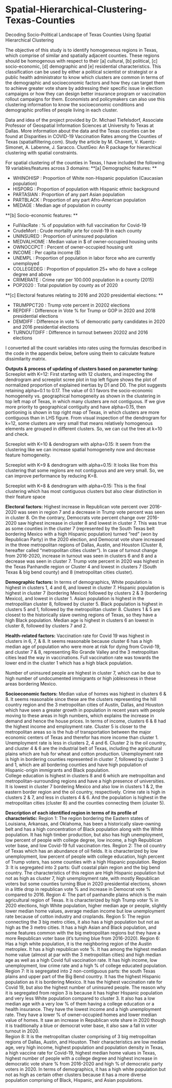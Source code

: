 # Spatial-Hierarchical-Clustering-Texas-Counties
Decoding Socio-Political Landscape of Texas Counties Using Spatial Hierarchical Clustering

The objective of this study is to identify homogeneous regions in Texas, which comprise of similar and spatially adjacent counties. These regions should be homogenous with respect to their [a] cultural, [b] political, [c] socio-economic, [d] demographic and [e] residential characteristics. This classification can be used by either a political scientist or strategist or a public health administrator to know which clusters are common in terms of the demographic and socioeconomic factors and how they can target them to achieve greater vote share by addressing their specific issue in election campaigns or how they can design better insurance program or vaccination rollout campaigns for them. Economists and policymakers can also use this clustering information to know the socioeconomic conditions and demographic profiles of people living in each cluster.

Data and idea of the project provided by Dr. Michael Tiefelsdorf, Associate Professor of Geospatial Information Sciences at University fo Texas at Dallas. More information about the data and the Texas counties can be found at Disparities in COVID-19 Vaccination Rates among the Counties of Texas (spatialfiltering.com). Study the article by M. Chavent, V. Kuentz-Simonet, A. Labenne, J. Saracco. ClustGeo: An R package for hierarchical clustering with spatial constraints.

For spatial clustering of the counties in Texas, I have included the following 19 variables/features across 3 domains:
**[a] Demographic features: **
* WHINOHISP : Proportion of White non-Hispanic population (Caucasian population)
* HISPORG : Proportion of population with Hispanic ethnic background
* PARTASIAN : Proportion of any part Asian population
* PARTBLACK : Proportion of any part Afro-American population
* MEDAGE : Median age of population in county

**[b] Socio-economic features: **
* FullVacRate : % of population with full vaccination for Covid-19
* CrudeMort : Crude mortality arte for covid-19 in each county
* UNINSURED : Proportion of uninsured population
* MEDVALHOME : Median value in $ of owner-occupied housing units
* OWNOCCPCT : Percent of owner-occupied housing unit
* INCOME : Per capita income ($)
* UNEMPL : Proportion of population in labor force who are currently unemployed
* COLLEGEDEG : Proportion of population 25+ who do have a college degree and above
* CRIMERATE : Crime rate per 100.000 population in a county (2015)
* POP2020 : Total population by county as of 2020

**[c] Electoral features relating to 2016 and 2020 presidential elections: **
* TRUMPPCT20 : Trump vote percent in 20202 elections
* REPDIFF : Difference in Vote % for Trump or GOP in 2020 and 2018 presidential elections
* DEMDIFF : Difference in vote % of democratic party candidates in 2020 and 2016 presidential elections
* TURNOUTDIFF : Difference in turnout between 20202 and 2016 elections

I converted all the count variables into rates using the formulas described in the code in the appendix below, before using them to calculate feature dissimilarity matrix. 

**Outputs & process of updating of clusters based on parameter tuning:**
Screeplot with K=12: First starting with 12 clusters, and inspecting the dendrogram and screeplot scree plot in top left figure shows the plot of normalized proportion of explained inertias by D1 and D0. The plot suggests retaining alpha=0.1 to 0.17. The value of 0.1 favors the socio-economic homogeneity vs. geographical homogeneity as shown in the clustering in top left map of Texas, in which many clusters are not contiguous. If we give more priority to geographical contiguity and have alpha=0.15, then portioning is shown in top right map of Texas, in which clusters are more contiguous than in LHS figure. From visual inspection of the dendrogram for k=12, some clusters are very small that means relatively homogenous elements are grouped in different clusters. So, we can cut the tree at k=10 and check. 

Screeplot with K=10 & dendrogram with alpha=0.15: It seem from the clustering like we can increase spatial homogeneity now and decrease feature homogeneity.

Screeplot with K=9 & dendrogram with alpha=0.15: It looks like from this clustering that some regions are not contiguous and are very small. So, we can improve performance by reducing K=8.

Screeplot with K=8 & dendrogram with alpha=0.15: This is the final clustering which has most contiguous clusters but also clear distinction in their feature space

**Electoral factors:**
Highest increase in Republican vote percent over 2016-2020 was seen in region 7 and a decrease in Trump vote percent was seen in cluster 8. On the contrary, Democrats vote percent change over 2016-2020 saw highest increase in cluster 8 and lowest in cluster 7. This was true as some counties in the cluster 7 (represented by the South Texas belt bordering Mexico with a high Hispanic population) turned “red” (won by Republican Party) in the 2020 election, and Democrat vote share increased in the three metropolitan regions of Dallas, Austin, and Houston (Cluster 8, hereafter called “metropolitan cities cluster”).
In case of turnout change from 2016-2020, increase in turnout was seen in clusters 6 and 8 and a decrease was seen in cluster 7. 
Trump vote percent in 2020 was highest in the Texas Panhandle region or Cluster 4 and lowest in clusters 7 (South Texas & big bend county) and 8 (metropolitan cities cluster).

**Demographic factors:**
In terms of demographics, White population is highest in clusters 1, 4 and 6, and lowest in cluster 7. 
Hispanic population is highest in cluster 7 (bordering Mexico) followed by clusters 2 & 3 (bordering Mexico), and lowest in cluster 1.
Asian population is highest in the metropolitan cluster 8, followed by cluster 5. 
Black population is highest in clusters 5 and 1, followed by the metropolitan cluster 8. Clusters 1 & 5 are closest to the historically slave owning regions of Texas, so they have a high Black population. 
Median age is highest in clusters 6 an lowest in cluster 8, followed by clusters 7 and 2. 

**Health-related factors:**
Vaccination rate for Covid 19 was highest in clusters in 6, 7, & 8. It seems reasonable because cluster 6 has a high median age of population who were more at risk for dying from Covid-19, and cluster 7 & 8, representing Rio Grande Valley and the 3 metropolitan cities lead the way in vaccinations. Full vaccination rate was towards the lower end in the cluster 1 which has a high black population. 

Number of uninsured people are highest in cluster 7, which can be due to high number of undocumented immigrants or high joblessness in these areas bordering Mexico.

**Socioeconomic factors:**
Median value of homes was highest in clusters 6 & 8. It seems reasonable since these are the clusters representing the hill country region and the 3 metropolitan cities of Austin, Dallas, and Houston which have seen a greater growth in population in recent years with people moving to these areas in high numbers, which explains the increase in demand and hence the house prices. 
In terms of income, clusters 6 & 8 had the highest income and employment rate. Cluster 5 is closer to the metropolitan areas so is the hub of transportation between the major economic centers of Texas and therefor has more income than cluster 1.
Unemployment rate is less in clusters 2, 4 and 6. Cluster 2 is the oil country, and cluster 4 & 6 are the industrial belt of Texas, including the agricultural plains which are hub for wheat and cotton production. 
Unemployment rate is high in bordering counties represented in cluster 7, followed by cluster 3 and 1, which are all bordering counties and have high population of Hispanic-origin immigrants and Black population.  
College education is highest in clusters 8 and 6 which are metropolitan and metropolitan-surrounding regions and have a high presence of universities. It is lowest in cluster 7 bordering Mexico and also low in clusters 1 & 2, the eastern border region and the oil country, respectively. 
Crime rate is high in clusters 2 & 7, and less in clusters 4 & 6.
And the population is highest in the metropolitan cities (cluster 8) and the counties connecting them (cluster 5). 

**Description of each identified region in terms of its profile of characteristic:**
Region 1: The region bordering the Eastern states of Louisiana, Arkansas, and Oklahoma, has been a historically slave-owning belt and has a high concentration of Black population along with the White population. It has high timber production, but also has high unemployment, low percent of people with college degree, low income, a high Republican voter base, and low Covid-19 full vaccination rtes.
Region 2: The oil country of Texas which has an abundance of oil fields. It is characterized by low unemployment, low percent of people with college education, high percent of Trump voters, has some counties with a high Hispanic population.
Region 3: It is segregated into 2 parts: Gulf coastal plain region and the big bend country. The characteristics of this region are High Hispanic population but not as high as cluster 7, high unemployment rate, with mostly Republican voters but some counties turning Blue in 2020 presidential elections, shown in a little drop in republican vote % and increase in Democrat vote % compared to 2016.
Region 4: The part of panhandle plains which is the main agricultural region of Texas. It is characterized by high Trump voter % in 2020 elections, high White population, higher median age or people, slightly lower median home values, average median income but low unemployment rate because of cotton industry and croplands.
Region 5: The region connecting the 3 big metro cities, it also has a high population but not as high as the 3 metro cities. It has a high Asian and Black population, and some features common with the big metropolitan regions but they have a more Republican voter base (it’s turning blue from 2016-2020). 
Region 6: Has a high white population, it is the neighboring region of the Austin metroplex. It has a high republican vote %. It has among the highest median home value (almost at par with the 3 metropolitan cities) and high median age as well as a high Covid full vaccination rate. It has high income, low unemployment, low crime rate and a high % of college educated population.
Region 7: It is segregated into 2 non-contiguous parts: the south Texas plains and upper part of the Big Bend country. It has the highest Hispanic population as it is bordering Mexico. It has the highest vaccination rate for Covid 19, but also the highest number of uninsured people.
The reason why it is segregated from region 3 is because it has higher Hispanic population and very less White population compared to cluster 3. It also has a low median age with a very low % of them having a college education or a health insurance. They have the lowest income and a high unemployment rate. They have a lower % of owner-occupied homes and lower median value of homes. It saw an increase in Republican vote share in 2020 though it is traditionally a blue or democrat voter base, it also saw a fall in voter turnout in 2020.  
Region 8: It is the metropolitan cluster comprising of 3 big metropolitan regions of Dallas, Austin, and Houston. Their characteristics are low median age, very high income, highest population and population density in Texas, a high vaccine rate for Covid-19, highest median home values in Texas, highest number of people with a college degree and highest increase in democratic vote share % from 2016-2020 and high % of democratic party voters in 2020. In terms of demographics, it has a high white population but not as high as certain other clusters because it has a more diverse population comprising of Black, Hispanic, and Asian populations.

